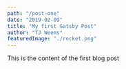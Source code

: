 ```yaml
---
path: "/post-one"
date: "2019-02-09"
title: "My first Gatsby Post"
author: "TJ Weems"
featuredImage: "./rocket.png"
---
```


This is the content of the first blog post